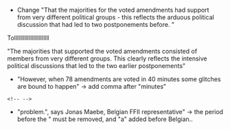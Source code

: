 -   Change \"That the majorities for the voted amendments had support
    from very different political groups - this reflects the arduous
    political discussion that had led to two postponements before. \"

Tollllllllllllllllllllllll

\"The majorities that supported the voted amendments consisted of
members from very different groups. This clearly reflects the intensive
political discussions that led to the two earlier postponements\"

-   \"However, when 78 amendments are voted in 40 minutes some glitches
    are bound to happen\" -\> add comma after \"minutes\"

```{=html}
<!-- -->
```
-   \"problem.\", says Jonas Maebe, Belgian FFII representative\" -\>
    the period before the \" must be removed, and \"a\" added before
    Belgian..
